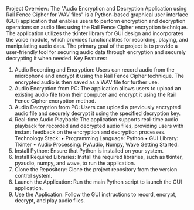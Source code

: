 Project Overview: The "Audio Encryption and Decryption Application using Rail Fence Cipher for WAV files" is a Python-based graphical user interface (GUI) application that enables users to perform encryption and decryption operations on audio files using the Rail Fence Cipher encryption technique. The application utilizes the tkinter library for GUI design and incorporates the voice module, which provides functionalities for recording, playing, and manipulating audio data. The primary goal of the project is to provide a user-friendly tool for securing audio data through encryption and securely decrypting it when needed.
Key Features:
1.	Audio Recording and Encryption: Users can record audio from the microphone and encrypt it using the Rail Fence Cipher technique. The encrypted audio is then saved as a WAV file for further use.
2.	Audio Encryption from PC: The application allows users to upload an existing audio file from their computer and encrypt it using the Rail Fence Cipher encryption method.
3.	Audio Decryption from PC: Users can upload a previously encrypted audio file and securely decrypt it using the specified decryption key.
4.	Real-time Audio Playback: The application supports real-time audio playback for recorded and decrypted audio files, providing users with instant feedback on the encryption and decryption processes.
Technology Stack:
•	Programming Language: Python
•	GUI Library: Tkinter
•	Audio Processing: PyAudio, Numpy, Wave
Getting Started:
1.	Install Python: Ensure that Python is installed on your system.
2.	Install Required Libraries: Install the required libraries, such as tkinter, pyaudio, numpy, and wave, to run the application.
3.	Clone the Repository: Clone the project repository from the version control system.
4.	Launch the Application: Run the main Python script to launch the GUI application.
5.	Use the Application: Follow the GUI instructions to record, encrypt, decrypt, and play audio files.
